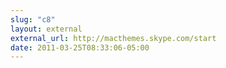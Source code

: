 ```yaml
---
slug: "c8"
layout: external
external_url: http://macthemes.skype.com/start
date: 2011-03-25T08:33:06-05:00
---
```

